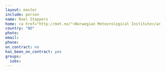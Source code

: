 ```yaml
---
layout: master
include: person
name: Roel Stappers
home: <a href="http://met.no/">Norwegian Meteorological Institute</a>
country: "NO"
photo: 
email: 
phone:
on_contract: no
has_been_on_contract: yes
groups:
  iobs:
---
```

